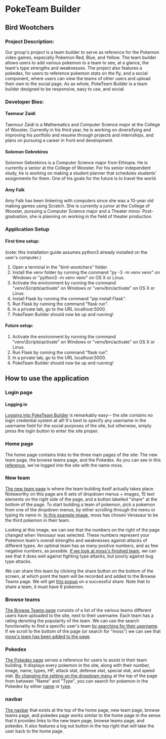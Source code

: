 # PokeTeam Builder
## Bird Wootchers

### Project Description:
Our group's project is a team builder to serve as reference for the Pokemon video games, especially Pokemon Red, Blue, and Yellow.  The team builder allows users to add various pokemon to a team to see, at a glance, the team's type strengths and weaknesses.  The project also features a pokedex, for users to reference pokemon stats on the fly, and a social component, where users can view the teams of other users and upload their own to the social page.   As as whole, PokeTeam Builder is a team builder designed to be responsive, easy to use, and social.


### Developer Bios: 
####  Taemour Zaidi
Taemour Zaidi is a Mathematics and Computer Science major at the College of Wooster.  Currently in his third year, he is working on diversifying and improving his portfolio and resume through projects and internships, and plans on pursuing a career in front end development.

#### Solomon Gebrekiros
Solomon Gebrekiros is a Computer Science major from Ethiopia.  He is currently a senior at the College of Wooster.  For his senior independent study, he is working on making a student planner that schedules students' assignments for them.  One of his goals for the future is to travel the world.

#### Amy Falk
Amy Falk has been tinkering with computers since she was a 10-year old making games using Scratch.  She is currently a junior at the College of Wooster, pursuing a Computer Science major and a Theater minor.  Post-graduation, she is planning on working in the field of theater production.

### Application Setup
#### First time setup:
(note: this installation guide assumes python3 already installed on the user's computer.)
 1. Open a terminal in the "bird-wootchers" folder.
 2. Install the venv folder by running the command "py -3 -m venv venv" on Windows or "python3 -m venv venv" on OS X or Linux.
 3. Activate the environment by running the command "venv\Scripts\activate" on Windows or "venv/bin/activate" on OS X or Linux.
 4. Install Flask by running the command "pip install Flask".
 5. Run Flask by running the command  "flask run".
 6. In a private tab, go to the URL localhost:5000.
 7. PokeTeam Builder should now be up and running!

#### Future setup:
 1.   Activate the environment by running the command "venv\Scripts\activate" on Windows or "venv/bin/activate" on OS X or Linux.
 2. Run Flask by running the command  "flask run".
 3. In a private tab, go to the URL localhost:5000.
 4. PokeTeam Builder should now be up and running!


## How to use the application
### Login page
#### Logging in
[Logging into PokeTeam Builder](https://drive.google.com/file/d/1yFm7Yr4-zsdYa10TqI_BTr4ray8OLRTd/view?usp=sharing) is remarkably easy-- the site contains no login credential system at all!  It's best to specify any username in the username field for the social purposes of the site, but otherwise, simply press the login button to enter the site proper.

### Home page

The home page contains links to the three main pages of the site:  The new team page, the browse teams page, and the Pokedex.  As you can see in this [reference](https://drive.google.com/file/d/15ztQTEguAOqSpzHtGbEkjrH5TF74ul9X/view?usp=sharing), we've logged into the site with the name moss.

### New team
[The new team page](https://drive.google.com/file/d/1cy_LEtYVi_SSAVregENxXqKFPAxUQ7lj/view?usp=sharing) is where the team building itself actually takes place.  Noteworthy on this page are 6 sets of dropdown menus + images, 15 text elements on the right side of the page, and a button labelled "share" at the bottom of the page.   To start building a team of pokemon, pick a pokemon from one of the dropdown menus, by either scrolling through the menu or typing its name in.  [In this example image](https://drive.google.com/file/d/17jlCk3LLdAwA3DYbx5n6bewZPjFM-5cy/view?usp=sharing), moss has chosen Venasaur to be the third pokemon in their team.  

Looking at this image, we can see that the numbers on the right of the page changed when Venosaur was selected.  These numbers represent your Pokemon team's overall strengths and weaknesses against attacks of different types.  An optimal team has as many positive numbers, and as few negative numbers, as possible.  [If we look at moss's finished team](https://drive.google.com/file/d/1vbTGF_wFFPhzPDm6lfkv7Cz1lhMMKdec/view?usp=sharing), we can see that it does well against fighting type attacks, but poorly against bug type attacks.  

We can share this team by clicking the share button on the bottom of the screen, at which point the team will be recorded and added to the Browse Teams page.  We will get [this popup](https://drive.google.com/file/d/1sT3CBQ15uokSEWaP4w38dQAr9AaLCKba/view?usp=sharing) on a successful share.  Note that to share a team, it must have 6 pokemon.

### Browse teams
[The Browse Teams page](https://drive.google.com/file/d/1gVhkkK7WmPjpuJ2GGRVnRkB6Ov5oKot0/view?usp=sharing) consists of a list of the various teams different users have uploaded to the site, next to their username.  Each team has a rating denoting the popularity of the team.  We can use the search functionality to find a specific user's team [by searching for their username](https://drive.google.com/file/d/10WGI9uW3-p1BTcQFDP6DrpLruorxD2y-/view?usp=sharing).  If we scroll to the bottom of the page (or search for "moss") we can see that [moss's team has been added to the page](https://drive.google.com/file/d/1bgPRFcMrdvd4U2uxX7ram1r7G04EAGbl/view?usp=sharing).

### Pokedex
[The Pokedex page](https://drive.google.com/file/d/1J1FD5-gelbv1-BEbedzB9UgMCGWS7b35/view?usp=sharing) serves a reference for users to assist in their team building.  It displays every pokemon in the site, along with their number, image, name, types, HP, attack stat, defense stat, special stat, and speed stat.  [By changing the setting on the dropdown menu](https://drive.google.com/file/d/1J1FD5-gelbv1-BEbedzB9UgMCGWS7b35/view?usp=sharing) at the top of the page from between "Name" and "Type", you can search for pokemon in the Pokedex by either [name](https://drive.google.com/file/d/1xwM5Eg-FTzpCyp65guKIbuqSsau-sl_y/view?usp=sharing) or [type](https://drive.google.com/file/d/1jQ3wY26kRTPBbgQ0dWkf19u9QgmrRZDY/view?usp=sharing).

### navbar

[The navbar](https://drive.google.com/file/d/1phinmchOF-FxLuxRnvF-Bn53SOo2BrX8/view?usp=sharing) that exists at the top of the home page, new team page, browse teams page, and pokedex page works similar to the home page in the sense that it provides links to the new team page, browse teams page, and pokedex.  It also features a log out button in the top right that will take the user back to the home page.

